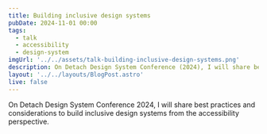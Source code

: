 ```yaml
---
title: Building inclusive design systems
pubDate: 2024-11-01 00:00
tags:
  - talk
  - accessibility
  - design-system
imgUrl: '../../assets/talk-building-inclusive-design-systems.png'
description: On Detach Design System Conference (2024), I will share best practices and considerations to build inclusive design systems from the accessibility perspective. 
layout: '../../layouts/BlogPost.astro'
live: false
---
```


On Detach Design System Conference 2024, I will share best practices and considerations to build inclusive design systems from the accessibility perspective. 
